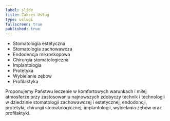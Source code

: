 ```yaml
---
label: slide
title: Zakres Usług
type: uslugi
fullscreen: true
published: true
---
```


* Stomatologia estetyczna
* Stomatologia zachowawcza
* Endodencja mikroskopowa
* Chirurgia stomatologiczna
* Implantologia
* Protetyka
* Wybielanie zębów
* Profilaktyka

Proponujemy Państwu leczenie w komfortowych warunkach i miłej atmosferze przy zastosowaniu najnowszych zdobyczy technik i technologii w dziedzinie stomatologii zachowawczej i estetycznej, endodoncji, protetyki, chirurgii stomatologicznej, implantologii, wybielania zębów oraz profilaktyki.